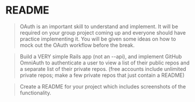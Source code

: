 # README

> OAuth is an important skill to understand and implement. It will be required on your group project coming up and everyone should have practice implementing it. You will be given some ideas on how to mock out the OAuth workflow before the break.

> Build a VERY simple Rails app (not an --api), and implement GitHub OmniAuth to authenticate a user to view a list of their public repos and a separate list of their private repos. (free accounts include unlimited private repos; make a few private repos that just contain a README)

> Create a README for your project which includes screenshots of the functionality.
